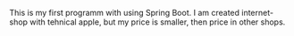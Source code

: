 This is my first programm with using Spring Boot. I am created internet-shop with tehnical apple, but my price is smaller, then price in other shops.
